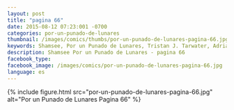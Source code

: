 ```yaml
---
layout: post
title: "pagina 66"
date: 2015-08-12 07:23:001 -0700
categories: por-un-punado-de-lunares
thumbnail: /images/comics/thumbs/por-un-punado-de-lunares-pagina-66.jpg
keywords: Shamsee, Por un Punado de Lunares, Tristan J. Tarwater, Adrian Ricker
description: Shamsee Por un Punado de Lunares - pagina 66
facebook_type: 
facebook_image: /images/comics/por-un-punado-de-lunares-pagina-66.jpg
language: es
---
```

{% include figure.html src="por-un-punado-de-lunares-pagina-66.jpg" alt="Por un Punado de Lunares Pagina 66" %}